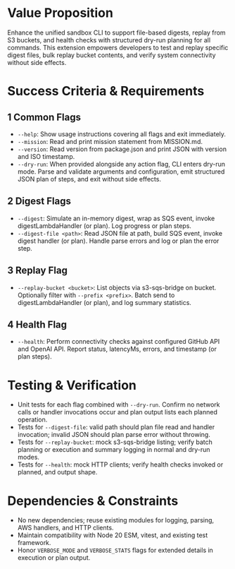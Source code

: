 # Value Proposition

Enhance the unified sandbox CLI to support file-based digests, replay from S3 buckets, and health checks with structured dry-run planning for all commands. This extension empowers developers to test and replay specific digest files, bulk replay bucket contents, and verify system connectivity without side effects.

# Success Criteria & Requirements

## 1 Common Flags
- `--help`: Show usage instructions covering all flags and exit immediately.
- `--mission`: Read and print mission statement from MISSION.md.
- `--version`: Read version from package.json and print JSON with version and ISO timestamp.
- `--dry-run`: When provided alongside any action flag, CLI enters dry-run mode. Parse and validate arguments and configuration, emit structured JSON plan of steps, and exit without side effects.

## 2 Digest Flags
- `--digest`: Simulate an in-memory digest, wrap as SQS event, invoke digestLambdaHandler (or plan). Log progress or plan steps.
- `--digest-file <path>`: Read JSON file at path, build SQS event, invoke digest handler (or plan). Handle parse errors and log or plan the error step.

## 3 Replay Flag
- `--replay-bucket <bucket>`: List objects via s3-sqs-bridge on bucket. Optionally filter with `--prefix <prefix>`. Batch send to digestLambdaHandler (or plan), and log summary statistics.

## 4 Health Flag
- `--health`: Perform connectivity checks against configured GitHub API and OpenAI API. Report status, latencyMs, errors, and timestamp (or plan steps).

# Testing & Verification

- Unit tests for each flag combined with `--dry-run`. Confirm no network calls or handler invocations occur and plan output lists each planned operation.
- Tests for `--digest-file`: valid path should plan file read and handler invocation; invalid JSON should plan parse error without throwing.
- Tests for `--replay-bucket`: mock s3-sqs-bridge listing; verify batch planning or execution and summary logging in normal and dry-run modes.
- Tests for `--health`: mock HTTP clients; verify health checks invoked or planned, and output shape.

# Dependencies & Constraints

- No new dependencies; reuse existing modules for logging, parsing, AWS handlers, and HTTP clients.
- Maintain compatibility with Node 20 ESM, vitest, and existing test framework.
- Honor `VERBOSE_MODE` and `VERBOSE_STATS` flags for extended details in execution or plan output.